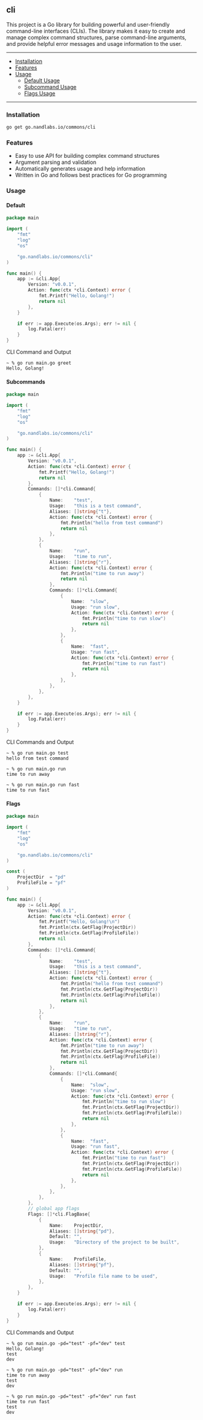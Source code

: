 ## cli

This project is a Go library for building powerful and user-friendly command-line interfaces (CLIs). The library makes it easy to create and manage complex command structures, parse command-line arguments, and provide helpful error messages and usage information to the user.

---
- [Installation](#installation)
- [Features](#features)
- [Usage](#usage)
  - [Default Usage](#default)
  - [Subcommand Usage](#subcommands)
  - [Flags Usage](#flags)
---

### Installation

```bash
go get go.nandlabs.io/commons/cli
```

### Features

* Easy to use API for building complex command structures 
* Argument parsing and validation 
* Automatically generates usage and help information 
* Written in Go and follows best practices for Go programming

### Usage

#### Default
```go
package main

import (
	"fmt"
	"log"
	"os"

	"go.nandlabs.io/commons/cli"
)

func main() {
	app := &cli.App{
		Version: "v0.0.1",
		Action: func(ctx *cli.Context) error {
			fmt.Printf("Hello, Golang!")
			return nil
		},
	}

	if err := app.Execute(os.Args); err != nil {
		log.Fatal(err)
	}
}
```

CLI Command and Output
```shell
~ % go run main.go greet
Hello, Golang!
```

#### Subcommands

```go
package main

import (
	"fmt"
	"log"
	"os"

	"go.nandlabs.io/commons/cli"
)

func main() {
	app := &cli.App{
		Version: "v0.0.1",
		Action: func(ctx *cli.Context) error {
			fmt.Printf("Hello, Golang!")
			return nil
		},
		Commands: []*cli.Command{
			{
				Name:    "test",
				Usage:   "this is a test command",
				Aliases: []string{"t"},
				Action: func(ctx *cli.Context) error {
					fmt.Println("hello from test command")
					return nil
				},
			},
			{
				Name:    "run",
				Usage:   "time to run",
				Aliases: []string{"r"},
				Action: func(ctx *cli.Context) error {
					fmt.Println("time to run away")
					return nil
				},
				Commands: []*cli.Command{
					{
						Name:  "slow",
						Usage: "run slow",
						Action: func(ctx *cli.Context) error {
							fmt.Println("time to run slow")
							return nil
						},
					},
					{
						Name:  "fast",
						Usage: "run fast",
						Action: func(ctx *cli.Context) error {
							fmt.Println("time to run fast")
							return nil
						},
					},
				},
			},
		},
	}

	if err := app.Execute(os.Args); err != nil {
		log.Fatal(err)
	}
}
```

CLI Commands and Output
```shell
~ % go run main.go test
hello from test command
```
```shell
~ % go run main.go run
time to run away
```
```shell
~ % go run main.go run fast
time to run fast
```

#### Flags

```go
package main

import (
	"fmt"
	"log"
	"os"

	"go.nandlabs.io/commons/cli"
)

const (
	ProjectDir  = "pd"
	ProfileFile = "pf"
)

func main() {
	app := &cli.App{
		Version: "v0.0.1",
		Action: func(ctx *cli.Context) error {
			fmt.Printf("Hello, Golang!\n")
			fmt.Println(ctx.GetFlag(ProjectDir))
			fmt.Println(ctx.GetFlag(ProfileFile))
			return nil
		},
		Commands: []*cli.Command{
			{
				Name:    "test",
				Usage:   "this is a test command",
				Aliases: []string{"t"},
				Action: func(ctx *cli.Context) error {
					fmt.Println("hello from test command")
					fmt.Println(ctx.GetFlag(ProjectDir))
					fmt.Println(ctx.GetFlag(ProfileFile))
					return nil
				},
			},
			{
				Name:    "run",
				Usage:   "time to run",
				Aliases: []string{"r"},
				Action: func(ctx *cli.Context) error {
					fmt.Println("time to run away")
					fmt.Println(ctx.GetFlag(ProjectDir))
					fmt.Println(ctx.GetFlag(ProfileFile))
					return nil
				},
				Commands: []*cli.Command{
					{
						Name:  "slow",
						Usage: "run slow",
						Action: func(ctx *cli.Context) error {
							fmt.Println("time to run slow")
							fmt.Println(ctx.GetFlag(ProjectDir))
							fmt.Println(ctx.GetFlag(ProfileFile))
							return nil
						},
					},
					{
						Name:  "fast",
						Usage: "run fast",
						Action: func(ctx *cli.Context) error {
							fmt.Println("time to run fast")
							fmt.Println(ctx.GetFlag(ProjectDir))
							fmt.Println(ctx.GetFlag(ProfileFile))
							return nil
						},
					},
				},
			},
		},
		// global app flags
		Flags: []*cli.FlagBase{
			{
				Name:    ProjectDir,
				Aliases: []string{"pd"},
				Default: "",
				Usage:   "Directory of the project to be built",
			},
			{
				Name:    ProfileFile,
				Aliases: []string{"pf"},
				Default: "",
				Usage:   "Profile file name to be used",
			},
		},
	}

	if err := app.Execute(os.Args); err != nil {
		log.Fatal(err)
	}
}
```

CLI Commands and Output
```shell
~ % go run main.go -pd="test" -pf="dev" test
Hello, Golang!
test
dev
```
```shell
~ % go run main.go -pd="test" -pf="dev" run
time to run away
test
dev
```
```shell
~ % go run main.go -pd="test" -pf="dev" run fast
time to run fast
test
dev
```